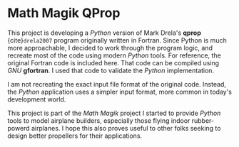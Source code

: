 # Math Magik QProp

This project is developing a *Python* version of Mark Drela's **qprop**
{cite}`drela2007` program originally written in Fortran. Since Python is much
more approachable, I decided to work through the program logic, and recreate
most of the code using modern *Python* tools. For reference, the original
Fortran code is included here. That code can be compiled using *GNU*
**gfortran**. I used that code to validate the *Python* implementation.

I am not recreating the exact input file format of the original code. Instead, the
*Python* application uses a simpler input format, more common in today's
development world.

This project is part of the *Math Magik* project I started to provide *Python*
tools to model airplane builders, especially those flying indoor rubber-powerd
airplanes. I hope this also proves useful to other folks seeking to design
better propellers for their applications.  

```{tableofcontents}
```
